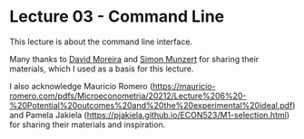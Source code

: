 # Lecture 03 - Command Line

This lecture is about the command line interface.

Many thanks to [David Moreira](https://davi-moreira.github.io) and [Simon Munzert](https://github.com/intro-to-data-science-21/lectures/tree/main) for sharing their materials, which I used as a basis for this lecture.

I also acknowledge Mauricio Romero (https://mauricio-romero.com/pdfs/Microeconometria/20212/Lecture%206%20-%20Potential%20outcomes%20and%20the%20experimental%20ideal.pdf) and Pamela Jakiela (https://pjakiela.github.io/ECON523/M1-selection.html) for sharing their materials and inspiration.
